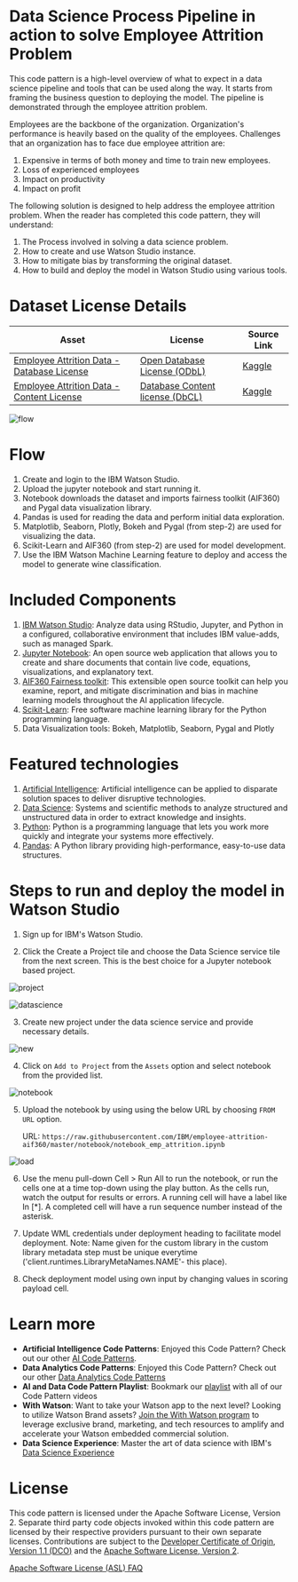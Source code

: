 # Data Science Process Pipeline in action to solve Employee Attrition Problem

This code pattern is a high-level overview of what to expect in a data science pipeline and tools that can be used along the way. It starts from framing the business question to deploying the model. The pipeline is demonstrated through the employee attrition problem.

Employees are the backbone of the organization. Organization's performance is heavily based on the quality of the employees. Challenges that an organization has to face due employee attrition are:

1. Expensive in terms of both money and time to train new employees.
2. Loss of experienced employees
3. Impact on productivity
4. Impact on profit

The following solution is designed to help address the employee attrition problem. When the reader has completed this code pattern, they will understand:

1. The Process involved in solving a data science problem.
2. How to create and use Watson Studio instance.
3. How to mitigate bias by transforming the original dataset.
4. How to build and deploy the model in Watson Studio using various tools.

# Dataset License Details
| Asset | License | Source Link |
| ------------- | --------  | -------- | 
| [Employee Attrition Data - Database License](data/emp_attrition.csv) | [Open Database License (ODbL)](https://opendatacommons.org/licenses/odbl/1.0/) | [Kaggle](https://www.kaggle.com/pavansubhasht/ibm-hr-analytics-attrition-dataset/home) |
| [Employee Attrition Data - Content License](data/emp_attrition.csv) | [ Database Content license (DbCL)](https://opendatacommons.org/licenses/dbcl/1.0/) | [Kaggle](https://www.kaggle.com/pavansubhasht/ibm-hr-analytics-attrition-dataset/home) |

![flow](docs/source/images/flow.png)

# Flow

1. Create and login to the IBM Watson Studio.
2. Upload the jupyter notebook and start running it.
3. Notebook downloads the dataset and imports fairness toolkit (AIF360) and Pygal data visualization library.
4. Pandas is used for reading the data and perform initial data exploration.
5. Matplotlib, Seaborn, Plotly, Bokeh and Pygal (from step-2) are used for visualizing the data.
6. Scikit-Learn and AIF360 (from step-2) are used for model development.
7. Use the IBM Watson Machine Learning feature to deploy and access the model to generate wine classification.

# Included Components

1. [IBM Watson Studio](https://www.ibm.com/bs-en/marketplace/data-science-experience): Analyze data using RStudio, Jupyter, and Python in a configured, collaborative environment that includes IBM value-adds, such as managed Spark.
2. [Jupyter Notebook](http://jupyter.org/): An open source web application that allows you to create and share documents that contain live code, equations, visualizations, and explanatory text.
3. [AIF360 Fairness toolkit](http://aif360.mybluemix.net/): This extensible open source toolkit can help you examine, report, and mitigate discrimination and bias in machine learning models throughout the AI application lifecycle.
4. [Scikit-Learn](https://scikit-learn.org/stable/#): Free software machine learning library for the Python programming language.
5. Data Visualization tools: Bokeh, Matplotlib, Seaborn, Pygal and Plotly

# Featured technologies

1. [Artificial Intelligence](https://medium.com/ibm-watson): Artificial intelligence can be applied to disparate solution spaces to deliver disruptive technologies.
2. [Data Science](https://medium.com/ibm-watson): Systems and scientific methods to analyze structured and unstructured data in order to extract knowledge and insights.
3. [Python](https://www.python.org/): Python is a programming language that lets you work more quickly and integrate your systems more effectively.
4. [Pandas](http://pandas.pydata.org/): A Python library providing high-performance, easy-to-use data structures.


# Steps to run and deploy the model in Watson Studio

1. Sign up for IBM's Watson Studio.

2. Click the Create a Project tile and choose the Data Science service tile from the next screen. This is the best choice for a Jupyter notebook based project.

![project](docs/source/images/project.png)

![datascience](docs/datascience.png)

3. Create new project under the data science service and provide necessary details.

![new](docs/source/images/new_project.png)

4. Click on `Add to Project` from the `Assets` option and select notebook from the provided list. 

![notebook](docs/source/images/notebook.png)

5. Upload the notebook by using using the below URL by choosing `FROM URL` option. 

   URL: `https://raw.githubusercontent.com/IBM/employee-attrition-aif360/master/notebook/notebook_emp_attrition.ipynb`
   
![load](docs/source/images/load.png)

6. Use the menu pull-down Cell > Run All to run the notebook, or run the cells one at a time top-down using the play button.
   As the cells run, watch the output for results or errors. A running cell will have a label like In [*]. 
   A completed cell will have a run sequence number instead of the asterisk.
   
7. Update WML credentials under deployment heading to facilitate model deployment. Note: Name given for the custom library in 
   the custom library metadata step must be unique everytime ('client.runtimes.LibraryMetaNames.NAME'- this place).
   
8. Check deployment model using own input by changing values in scoring payload cell.

# Learn more

* **Artificial Intelligence Code Patterns**: Enjoyed this Code Pattern? Check out our other [AI Code Patterns](https://developer.ibm.com/code/technologies/artificial-intelligence/).
* **Data Analytics Code Patterns**: Enjoyed this Code Pattern? Check out our other [Data Analytics Code Patterns](https://developer.ibm.com/code/technologies/data-science/)
* **AI and Data Code Pattern Playlist**: Bookmark our [playlist](https://www.youtube.com/playlist?list=PLzUbsvIyrNfknNewObx5N7uGZ5FKH0Fde) with all of our Code Pattern videos
* **With Watson**: Want to take your Watson app to the next level? Looking to utilize Watson Brand assets? [Join the With Watson program](https://www.ibm.com/watson/with-watson/) to leverage exclusive brand, marketing, and tech resources to amplify and accelerate your Watson embedded commercial solution.
* **Data Science Experience**: Master the art of data science with IBM's [Data Science Experience](https://datascience.ibm.com/)

# License
This code pattern is licensed under the Apache Software License, Version 2.  Separate third party code objects invoked within this code pattern are licensed by their respective providers pursuant to their own separate licenses. Contributions are subject to the [Developer Certificate of Origin, Version 1.1 (DCO)](https://developercertificate.org/) and the [Apache Software License, Version 2](http://www.apache.org/licenses/LICENSE-2.0.txt).

[Apache Software License (ASL) FAQ](http://www.apache.org/foundation/license-faq.html#WhatDoesItMEAN)
